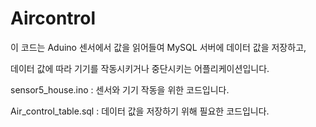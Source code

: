 # Aircontrol

이 코드는 Aduino 센서에서 값을 읽어들여 MySQL 서버에 데이터 값을 저장하고,

데이터 값에 따라 기기를 작동시키거나 중단시키는 어플리케이션입니다.

sensor5_house.ino : 센서와 기기 작동을 위한 코드입니다.

Air_control_table.sql : 데이터 값을 저장하기 위해 필요한 코드입니다.